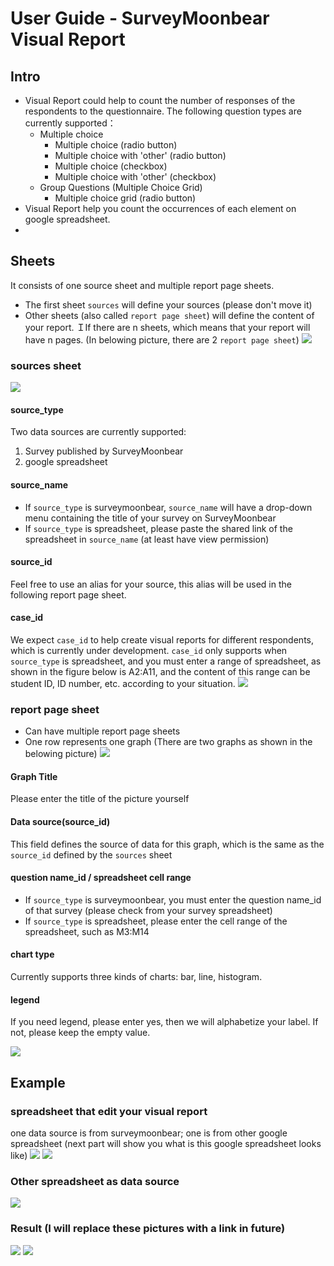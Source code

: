 # User Guide - SurveyMoonbear Visual Report
## Intro
- Visual Report could help to count the number of responses of the respondents to the questionnaire. The following question types are currently supported：
    - Multiple choice
        - Multiple choice (radio button)
        - Multiple choice with 'other' (radio button)
        - Multiple choice (checkbox)
        - Multiple choice with 'other' (checkbox)
    - Group Questions (Multiple Choice Grid)
        - Multiple choice grid (radio button)
- Visual Report help you count the occurrences of each element on google spreadsheet.
- 
## Sheets
It consists of one source sheet and multiple report page sheets.
- The first sheet `sources` will define your sources (please don't move it)
- Other sheets (also called `report page sheet`) will define the content of your report. ＩIf there are n sheets, which means that your report will have n pages. (In belowing picture, there are 2 `report page sheet`)
![](images/visual_report-report_page.png)

### sources sheet
![](images/visual_report-source-page.png)
#### source_type
Two data sources are currently supported:
1. Survey published by SurveyMoonbear
2. google spreadsheet
#### source_name
- If `source_type` is surveymoonbear, `source_name` will have a drop-down menu containing the title of your survey on SurveyMoonbear
- If `source_type` is spreadsheet, please paste the shared link of the spreadsheet in `source_name` (at least have view permission)
#### source_id
Feel free to use an alias for your source, this alias will be used in the following report page sheet.
#### case_id
We expect `case_id` to help create visual reports for different respondents, which is currently under development. 
`case_id` only supports when `source_type` is spreadsheet, and you must enter a range of spreadsheet, as shown in the figure below is A2:A11, and the content of this range can be student ID, ID number, etc. according to your situation.
![](images/visual_report-spreadsheet_sample.png)
### report page sheet
- Can have multiple report page sheets
- One row represents one graph (There are two graphs as shown in the belowing picture)
![](images/visual_report-graph_title.png)

#### Graph Title
Please enter the title of the picture yourself
#### Data source(source_id)
This field defines the source of data for this graph, which is the same as the `source_id` defined by the `sources` sheet
#### question name_id / spreadsheet cell range
- If `source_type` is surveymoonbear, you must enter the question name_id of that survey (please check from your survey spreadsheet)
- If `source_type` is spreadsheet, please enter the cell range of the spreadsheet, such as M3:M14
#### chart type
Currently supports three kinds of charts: bar, line, histogram.
#### legend
If you need legend, please enter yes, then we will alphabetize your label. If not, please keep the empty value.

![](images/visual_report-legend.png)


## Example
### spreadsheet that edit your visual report
one data source is from surveymoonbear; one is from other google spreadsheet (next part will show you what is this google spreadsheet looks like)
![](images/visual_report-visual_report_sample.png)
![](images/visual_report-edit_sample.png)



### Other spreadsheet as data source
![](images/visual_report-spreadsheet_sample.png)

### Result (I will replace these pictures with a link in future)
![](images/visual_report-result1.png)
![](images/visual_report-result2.png)
